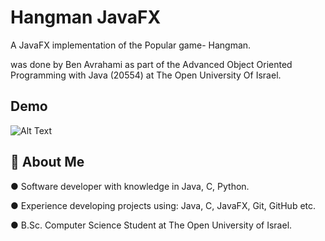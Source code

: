 
# Hangman JavaFX

A JavaFX implementation of the Popular game- Hangman.

was done by Ben Avrahami as part of the Advanced Object Oriented Programming with Java (20554) at The Open University Of Israel.



## Demo

![Alt Text](https://media3.giphy.com/media/QMCDaB8Zjo2Uis3N9L/giphy.gif?cid=790b7611bd1f74b6745d298a3a7f9af985a3d5904c7bef43&rid=giphy.gif&ct=g)

## 🚀 About Me
● Software developer with knowledge in Java, C, Python.

● Experience developing projects using: Java, C, JavaFX, Git, GitHub etc.

● B.Sc. Computer Science Student at The Open University of Israel.


